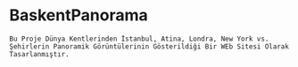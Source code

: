 # BaskentPanorama

	Bu Proje Dünya Kentlerinden İstanbul, Atina, Londra, New York vs. Şehirlerin Panoramik Görüntülerinin Gösterildiği Bir WEb Sitesi Olarak Tasarlanmıştır.